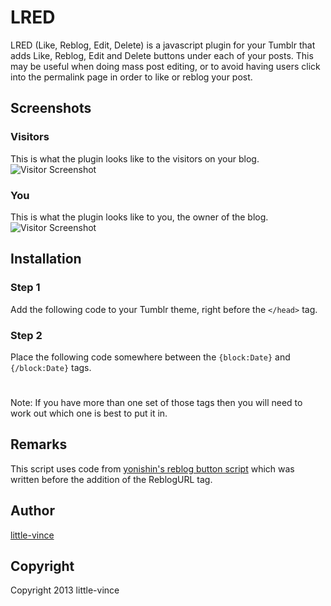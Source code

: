 LRED
====

LRED (Like, Reblog, Edit, Delete) is a javascript plugin for your Tumblr that adds Like, Reblog, Edit and Delete buttons under each of your posts. This may be useful when doing mass post editing, or to avoid having users click into the permalink page in order to like or reblog your post.

Screenshots
-----------

### Visitors
This is what the plugin looks like to the visitors on your blog.
![Visitor Screenshot](screenshots/visitor.jpg "What visitors see.")

### You
This is what the plugin looks like to you, the owner of the blog.
![Visitor Screenshot](screenshots/owner.jpg "What you see.")

Installation
------------

### Step 1 
Add the following code to your Tumblr theme, right before the `</head>` tag.
  <script type="text/javascript" src="http://little-vince.tumblr.com/lred.js"></script>
### Step 2
Place the following code somewhere between the `{block:Date}` and `{/block:Date}` tags.
  <div class="reblogframe">
    <iframe id="share{PostID}" scrolling="no" width="100%" height="25px" frameborder="0"></iframe>
    <script type="text/javascript">document.getElementById("share{PostID}").src=vince("{ReblogURL}","{Permalink}")</script>
  </div> 
Note: If you have more than one set of those tags then you will need to work out which one is best to put it in.

Remarks
-------
This script uses code from [yonishin's reblog button script](http://snipt.net/yonishin/add-a-reblog-button-or-html-link-to-tumblr-theme-javascript-html/) which was written before the addition of the ReblogURL tag.

Author
------

[little-vince](http://www.little-vince.tumblr.com)

Copyright
---------

Copyright 2013 little-vince

